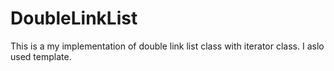 # DoubleLinkList

This is a my implementation of double link list class with iterator class. I aslo used template.
